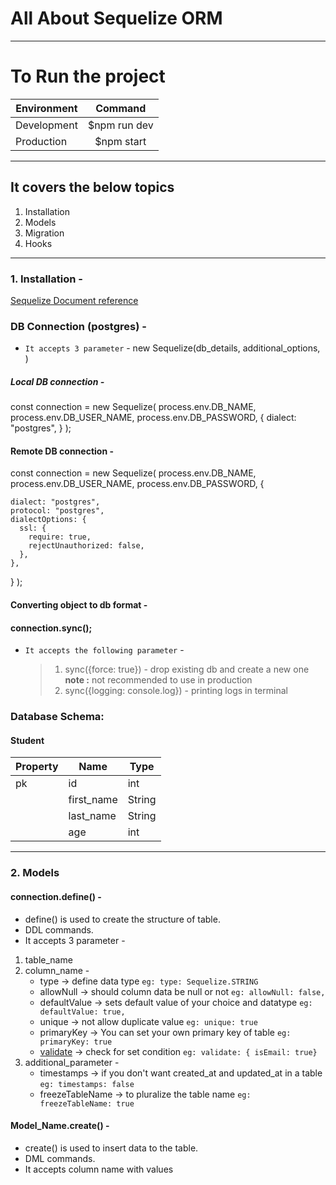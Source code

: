 # All About Sequelize ORM

---

# To Run the project

| Environment |    Command    |
| ----------- | :-----------: |
| Development | \$npm run dev |
| Production  |  \$npm start  |

---

## It covers the below topics

1. Installation
2. Models
3. Migration
4. Hooks

---

### 1. Installation -

[Sequelize Document reference](https://www.google.comhttps://sequelize.org/master/manual/getting-started.html)

### DB Connection (postgres) -

- `It accepts 3 parameter` -
  new Sequelize(db_details, additional_options, )

##### Local DB connection -

const connection = new Sequelize(
process.env.DB_NAME,
process.env.DB_USER_NAME,
process.env.DB_PASSWORD,
{
dialect: "postgres",
}
);

#### Remote DB connection -

const connection = new Sequelize(
process.env.DB_NAME,
process.env.DB_USER_NAME,
process.env.DB_PASSWORD,
{

    dialect: "postgres",
    protocol: "postgres",
    dialectOptions: {
      ssl: {
        require: true,
        rejectUnauthorized: false,
      },
    },

}
);

#### Converting object to db format -

#### connection.sync();

- `It accepts the following parameter` -
  > 1.  sync({force: true}) - drop existing db and create a new one
       **note :** not recommended to use in production
  > 2.  sync({logging: console.log}) - printing logs in terminal

### Database Schema:

#### Student

| Property | Name       | Type   |
| -------- | ---------- | ------ |
| pk       | id         | int    |
|          | first_name | String |
|          | last_name  | String |
|          | age        | int    |

---

### 2. Models

#### connection.define() -

- define() is used to create the structure of table.
- DDL commands.
- It accepts 3 parameter -

1. table_name
2. column_name -
   - type -> define data type `eg: type: Sequelize.STRING`
   - allowNull -> should column data be null or not `eg: allowNull: false,`
   - defaultValue -> sets default value of your choice and datatype `eg: defaultValue: true,`
   - unique -> not allow duplicate value `eg: unique: true`
   - primaryKey -> You can set your own primary key of table `eg: primaryKey: true`
   - [validate](https://sequelize.org/master/manual/validations-and-constraints.html) -> check for set condition `eg: validate: { isEmail: true}`
3. additional_parameter -
   - timestamps -> if you don't want created_at and updated_at in a table `eg: timestamps: false`
   - freezeTableName -> to pluralize the table name `eg: freezeTableName: true`

#### Model_Name.create() -

- create() is used to insert data to the table.
- DML commands.
- It accepts column name with values

